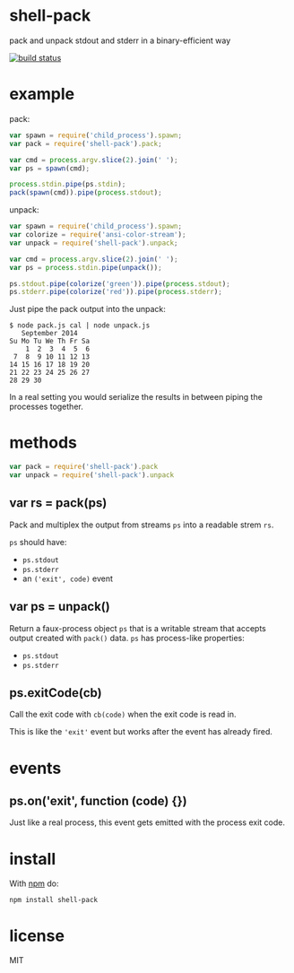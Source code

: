 # shell-pack

pack and unpack stdout and stderr in a binary-efficient way

[![build status](https://secure.travis-ci.org/substack/shell-pack.png)](http://travis-ci.org/substack/shell-pack)

# example

pack:

``` js
var spawn = require('child_process').spawn;
var pack = require('shell-pack').pack;

var cmd = process.argv.slice(2).join(' ');
var ps = spawn(cmd);

process.stdin.pipe(ps.stdin);
pack(spawn(cmd)).pipe(process.stdout);
```

unpack:

``` js
var spawn = require('child_process').spawn;
var colorize = require('ansi-color-stream');
var unpack = require('shell-pack').unpack;

var cmd = process.argv.slice(2).join(' ');
var ps = process.stdin.pipe(unpack());

ps.stdout.pipe(colorize('green')).pipe(process.stdout);
ps.stderr.pipe(colorize('red')).pipe(process.stderr);
```

Just pipe the pack output into the unpack:

```
$ node pack.js cal | node unpack.js
   September 2014     
Su Mo Tu We Th Fr Sa  
    1  2  3  4  5  6  
 7  8  9 10 11 12 13  
14 15 16 17 18 19 20  
21 22 23 24 25 26 27  
28 29 30           
```

In a real setting you would serialize the results in between piping the
processes together.

# methods

``` js
var pack = require('shell-pack').pack
var unpack = require('shell-pack').unpack
```

## var rs = pack(ps)

Pack and multiplex the output from streams `ps` into a readable strem `rs`.

`ps` should have:

* `ps.stdout`
* `ps.stderr`
* an `('exit', code)` event

## var ps = unpack()

Return a faux-process object `ps` that is a writable stream that accepts output
created with `pack()` data. `ps` has process-like properties:

* `ps.stdout`
* `ps.stderr`

## ps.exitCode(cb)

Call the exit code with `cb(code)` when the exit code is read in.

This is like the `'exit'` event but works after the event has already fired.

# events

## ps.on('exit', function (code) {})

Just like a real process, this event gets emitted with the process exit code.

# install

With [npm](https://npmjs.org) do:

```
npm install shell-pack
```

# license

MIT

